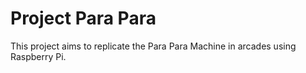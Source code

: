 Project Para Para
===================================

This project aims to replicate the Para Para Machine 
in arcades using Raspberry Pi.
